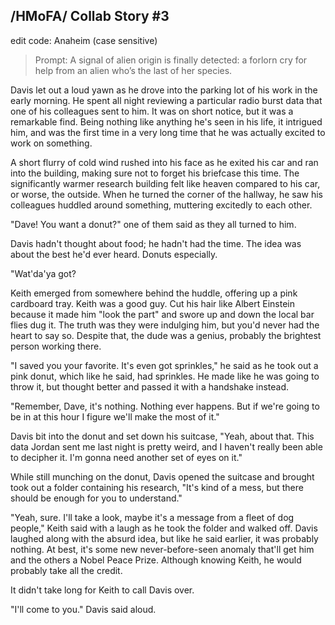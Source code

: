 ## /HMoFA/ Collab Story #3 
edit code: Anaheim (case sensitive)
>Prompt: A signal of alien origin is finally detected: a forlorn cry for help from an alien who’s the last of her species.

Davis let out a loud yawn as he drove into the parking lot of his work in the early morning. He spent all night reviewing a particular radio burst data that one of his colleagues sent to him. It was on short notice, but it was a remarkable find. Being nothing like anything he's seen in his life, it intrigued him, and was the first time in a very long time that he was actually excited to work on something.

A short flurry of cold wind rushed into his face as he exited his car and ran into the building, making sure not to forget his briefcase this time. The significantly warmer research building felt like heaven compared to his car, or worse, the outside. When he turned the corner of the hallway, he saw his colleagues huddled around something, muttering excitedly to each other.

"Dave! You want a donut?" one of them said as they all turned to him.

Davis hadn't thought about food; he hadn't had the time. The idea was about the best he'd ever heard. Donuts especially.

"Wat'da'ya got?

Keith emerged from somewhere behind the huddle, offering up a pink cardboard tray. Keith was a good guy. Cut his hair like Albert Einstein because it made him "look the part" and swore up and down the local bar flies dug it. The truth was they were indulging him, but you'd never had the heart to say so. Despite that, the dude was a genius, probably the brightest person working there.

"I saved you your favorite. It's even got sprinkles," he said as he took out a pink donut, which like he said, had sprinkles. He made like he was going to throw it, but thought better and passed it with a handshake instead.

"Remember, Dave, it's nothing. Nothing ever happens. But if we're going to be in at this hour I figure we'll make the most of it."

Davis bit into the donut and set down his suitcase, "Yeah, about that. This data Jordan sent me last night is pretty weird, and I haven't really been able to decipher it. I'm gonna need another set of eyes on it."

While still munching on the donut, Davis opened the suitcase and brought took out a folder containing his research, "It's kind of a mess, but there should be enough for you to understand."

"Yeah, sure. I'll take a look, maybe it's a message from a fleet of dog people," Keith said with a laugh as he took the folder and walked off. Davis laughed along with the absurd idea, but like he said earlier, it was probably nothing. At best, it's some new never-before-seen anomaly that'll get him and the others a Nobel Peace Prize. Although knowing Keith, he would probably take all the credit.

It didn't take long for Keith to call Davis over.

"I'll come to you." Davis said aloud.